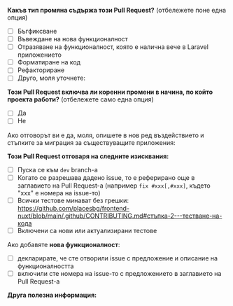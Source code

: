 <!--
Моля, прочетете насоките за пускане на Pull Request:
https://github.com/placesbg/frontend-nuxt/blob/main/.github/CONTRIBUTING.md#стъпка-4---подаване-на-промените-към-нашето-хранилище-pull-request
-->

<!-- PULL REQUEST TEMPLATE -->
<!-- (Променете "[ ]" на "[x]", за да отбележите конкретно нещо) -->

**Какъв тип промяна съдържа този Pull Request?** (отбележете поне една опция)

- [ ] Бъгфиксване
- [ ] Въвеждане на нова функционалност
- [ ] Отразяване на функционалност, която е налична вече в Laravel приложението
- [ ] Форматиране на код
- [ ] Рефакториране
- [ ] Друго, моля уточнете:

**Този Pull Request включва ли коренни промени в начина, по който проекта работи?** (отбележете само една опция)

- [ ] Да
- [ ] Не

Ако отговорът ви е да, моля, опишете в нов ред въздействието и стъпките за миграция за съществуващите приложения:

**Този Pull Request отговаря на следните изисквания:**

- [ ] Пуска се към `dev` branch-a
- [ ] Когато се разрешава дадено issue, то е реферирано още в заглавието на Pull Request-a (например `fix #xxx[,#xxx]`, където "xxx" е номера на issue-то)
- [ ] Всички тестове минават без грешки: https://github.com/placesbg/frontend-nuxt/blob/main/.github/CONTRIBUTING.md#стъпка-2---тестване-на-кода
- [ ] Включени са нови или актуализирани тестове

Ако добавяте **нова функционалност**:
- [ ] декларирате, че сте отворили issue с предложение и описание на функционалността
- [ ] включили сте номера на issue-то с предложението в заглавието на Pull Request-a

**Друга полезна информация:**

<!-- опишете тук, ако е налична такава -->
